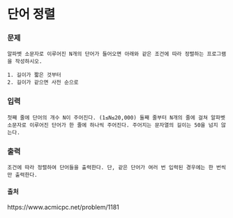 <h1>단어 정렬</h1>


<h3>문제</h3>
    
    알파벳 소문자로 이루어진 N개의 단어가 들어오면 아래와 같은 조건에 따라 정렬하는 프로그램을 작성하시오.

    1. 길이가 짧은 것부터
    2. 길이가 같으면 사전 순으로
    
<h3>입력</h3>

    첫째 줄에 단어의 개수 N이 주어진다. (1≤N≤20,000) 둘째 줄부터 N개의 줄에 걸쳐 알파벳 소문자로 이루어진 단어가 한 줄에 하나씩 주어진다. 주어지는 문자열의 길이는 50을 넘지 않는다.
    
<h3>출력</h3>

    조건에 따라 정렬하여 단어들을 출력한다. 단, 같은 단어가 여러 번 입력된 경우에는 한 번씩만 출력한다.
 
<h4>출처</h4>
   https://www.acmicpc.net/problem/1181

